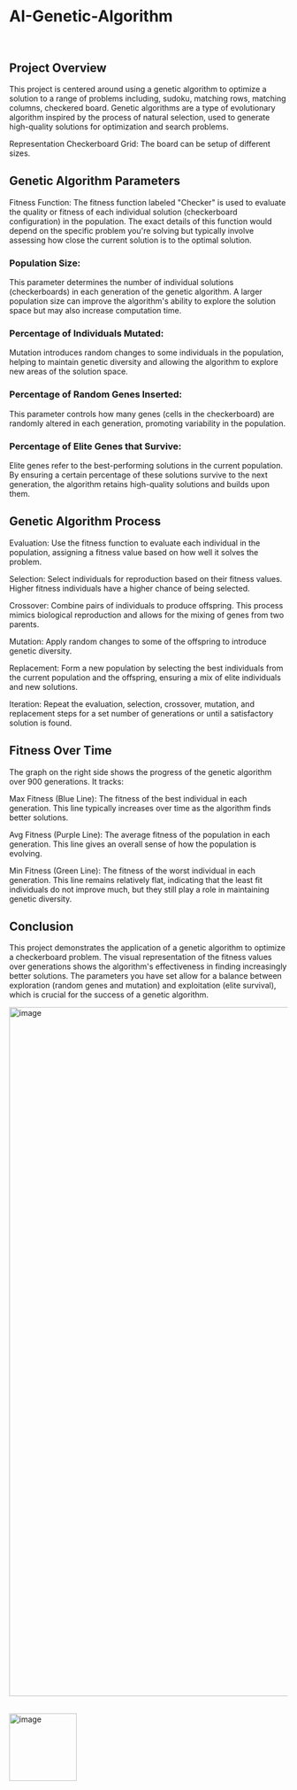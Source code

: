 # AI-Genetic-Algorithm <br><br>

## Project Overview <br>
This project is centered around using a genetic algorithm to optimize a solution to a range of problems including, sudoku, matching rows, matching columns, checkered board. Genetic algorithms are a type of evolutionary algorithm inspired by the process of natural selection, used to generate high-quality solutions for optimization and search problems.

Representation
Checkerboard Grid: The board can be setup of different sizes.

## Genetic Algorithm Parameters
Fitness Function: The fitness function labeled "Checker" is used to evaluate the quality or fitness of each individual solution (checkerboard configuration) in the population. The exact details of this function would depend on the specific problem you're solving but typically involve assessing how close the current solution is to the optimal solution.

### Population Size: <br>
This parameter determines the number of individual solutions (checkerboards) in each generation of the genetic algorithm. A larger population size can improve the algorithm's ability to explore the solution space but may also increase computation time.

### Percentage of Individuals Mutated: <br>
Mutation introduces random changes to some individuals in the population, helping to maintain genetic diversity and allowing the algorithm to explore new areas of the solution space.

### Percentage of Random Genes Inserted: <br>
This parameter controls how many genes (cells in the checkerboard) are randomly altered in each generation, promoting variability in the population.

### Percentage of Elite Genes that Survive: <br>
Elite genes refer to the best-performing solutions in the current population. By ensuring a certain percentage of these solutions survive to the next generation, the algorithm retains high-quality solutions and builds upon them.

## Genetic Algorithm Process

Evaluation: Use the fitness function to evaluate each individual in the population, assigning a fitness value based on how well it solves the problem. <br>

Selection: Select individuals for reproduction based on their fitness values. Higher fitness individuals have a higher chance of being selected. <br>

Crossover: Combine pairs of individuals to produce offspring. This process mimics biological reproduction and allows for the mixing of genes from two parents. <br>

Mutation: Apply random changes to some of the offspring to introduce genetic diversity. <br>

Replacement: Form a new population by selecting the best individuals from the current population and the offspring, ensuring a mix of elite individuals and new solutions. <br>

Iteration: Repeat the evaluation, selection, crossover, mutation, and replacement steps for a set number of generations or until a satisfactory solution is found. <br>

## Fitness Over Time
The graph on the right side shows the progress of the genetic algorithm over 900 generations. It tracks: <br>

Max Fitness (Blue Line): The fitness of the best individual in each generation. This line typically increases over time as the algorithm finds better solutions. <br>

Avg Fitness (Purple Line): The average fitness of the population in each generation. This line gives an overall sense of how the population is evolving. <br>

Min Fitness (Green Line): The fitness of the worst individual in each generation. This line remains relatively flat, indicating that the least fit individuals do not improve much, but they still play a role in maintaining genetic diversity. <br>

## Conclusion
This project demonstrates the application of a genetic algorithm to optimize a checkerboard problem. The visual representation of the fitness values over generations shows the algorithm's effectiveness in finding increasingly better solutions. The parameters you have set allow for a balance between exploration (random genes and mutation) and exploitation (elite survival), which is crucial for the success of a genetic algorithm.

<img width="1245" alt="image" src="https://github.com/BilalNaseer7773/AI-Genetic-Algorithm/assets/90666694/38be9018-2973-4c39-a17d-0427fb4f43f3"> <br> <br>


<img width="122" alt="image" src="https://github.com/BilalNaseer7773/AI-Genetic-Algorithm/assets/90666694/4c3fa043-f3aa-4c57-a566-2be3f9519817">

